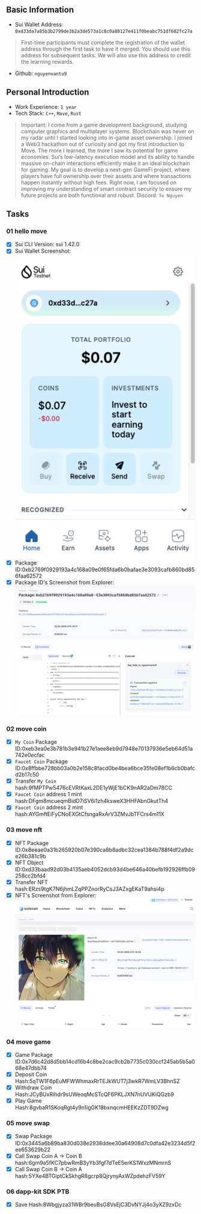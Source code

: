 ## Basic Information
- Sui Wallet Address: `0xd33da7a85b3b2799de3b2a3de573a1c8c0a80127e411f0beabc751df682fc27a`
> First-time participants must complete the registration of the wallet address through the first task to have it merged. You should use this address for subsequent tasks. We will also use this address to credit the learning rewards.
- Github: `nguyenvantu9`

## Personal Introduction
- Work Experience: `1 year`
- Tech Stack: `C++`, `Move`, `Rust`
> Important: I come from a game development background, studying computer graphics and multiplayer systems. Blockchain was never on my radar until I started looking into in-game asset ownership. I joined a Web3 hackathon out of curiosity and got my first introduction to Move. The more I learned, the more I saw its potential for game economies. Sui’s low-latency execution model and its ability to handle massive on-chain interactions efficiently make it an ideal blockchain for gaming. My goal is to develop a next-gen GameFi project, where players have full ownership over their assets and where transactions happen instantly without high fees. Right now, I am focused on improving my understanding of smart contract security to ensure my future projects are both functional and robust.
Discord: `Tu Nguyen`

## Tasks

### 01 hello move
- [x] Sui CLI Version: sui 1.42.0
- [x] Sui Wallet Screenshot: ![](images/sui_wallet.png)
- [x] Package ID:0xb2769f0929193a4c168a09e0f65fda6b0bafae3e3093cafb860bd856faa62572
- [x] Package ID's Screenshot from Explorer: ![](images/packageid.png)

### 02 move coin
- [x] `My Coin` Package ID:0xeb3ea0e3b781b3e941b27e1aee8eb9d7948e70137936e5eb64d51a742e0ecfac
- [x] `Faucet Coin` Package ID:0x8ffbbe728bb03a0b2e158c8facd0be4bea6bce35fe08ef1b6cb0bafcd2b17c50
- [x] Transfer `My Coin` hash:9fMPTPw5476cEVRtKaxL2DE1yWjE1bCK9nAR2aDm78CC
- [x] `Faucet Coin` address 1 mint hash:DFgm8mcueqmBidD7iSV6i1zh4ksweX3HHFAbnGkutTh4
- [x] `Faucet Coin` address 2 mint hash:AYGmftEiFyCNoEXGtCfsngaRxArV3ZMvJbTFCrs4m11X

### 03 move nft
- [x] NFT Package ID:0x8eeae0a31b265920b07e390ca8b8adbc32cea1384b788f4df2a9dce26b381c9b
- [x] NFT Object ID:0xd33baad92d03b4135aeb4052dcb93d4be646a40befb192926ffb09258cc2bfd4
- [x] Transfer NFT hash:ERzs9tgK7N6jhmLZqPPZnorRyCsJ3AZxgEKaT9ahsi4p
- [x] NFT's Screenshot from Explorer: ![](images/nft.png)

### 04 move game
- [x] Game Package ID:0x7d6c42d8d5bb14cd16b4c8be2cac9cb2b7735c030ccf245ab5b5a068e47dbb74
- [x] Deposit Coin Hash:5qTW1F6pEuMFWWhmaxRrTEJkWUT7j3wkR7WmLV3BhnSZ
- [x] Withdraw Coin Hash:JCyBUxRihdr9sUWeoqMcSTcQF6PKLJXN7nUVUKiQGzb9
- [x] Play Game Hash:8gvbaR1SKoqRgt4y9n1igGK18bxnqcmHEEKzZDT9DZwg

### 05 move swap
- [x] Swap Package ID:0x3445a6b89ba830d038e2938ddee30a64908d7c0dfa42e3234d5f2ee653629b22
- [x] Call Swap Coin A -> Coin B hash:6gm9a5fKC7pbwRmB3yYb3fgf7dTeE5erKS1WxzMNmrnS
- [x] Call Swap Coin B -> Coin A hash:5YXe4BTGiptCkSkhgR8gcrp8QjrynyAxWZpdehzFV59Y

### 06 dapp-kit SDK PTB
- [x] Save Hash:8Wbgjyza31WBr9beuBsG8VsEjC3DvNYJj4o3yXZ9zxDc
